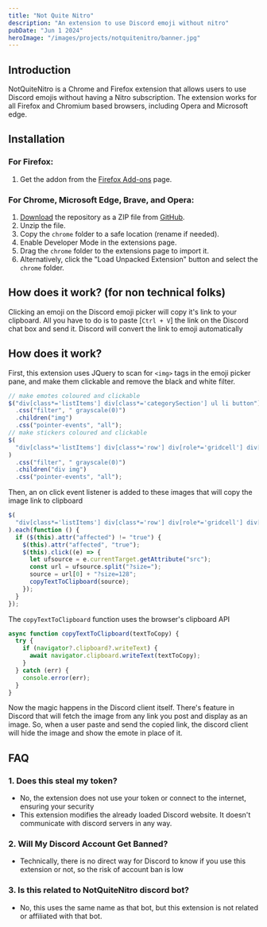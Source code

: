 ```yaml
---
title: "Not Quite Nitro"
description: "An extension to use Discord emoji without nitro"
pubDate: "Jun 1 2024"
heroImage: "/images/projects/notquitenitro/banner.jpg"
---
```


## Introduction

NotQuiteNitro is a Chrome and Firefox extension that allows users to use Discord emojis without having a Nitro subscription. The extension works for all Firefox and Chromium based browsers, including Opera and Microsoft edge.

## Installation

### For Firefox:

1. Get the addon from the [Firefox Add-ons](https://addons.mozilla.org/en-US/firefox/addon/not-quite-nitro/) page.

### For Chrome, Microsoft Edge, Brave, and Opera:

1. [Download](https://github.com/suhasdissa/NotQuiteNitro/archive/refs/heads/main.zip) the repository as a ZIP file from [GitHub](https://github.com/SuhasDissa/NotQuiteNitro).
2. Unzip the file.
3. Copy the `chrome` folder to a safe location (rename if needed).
4. Enable Developer Mode in the extensions page.
5. Drag the `chrome` folder to the extensions page to import it.
6. Alternatively, click the "Load Unpacked Extension" button and select the `chrome` folder.

## How does it work? (for non technical folks)

Clicking an emoji on the Discord emoji picker will copy it's link to your clipboard. All you have to do is to paste [`Ctrl + V`] the link on the Discord chat box and send it.
Discord will convert the link to emoji automatically

## How does it work?

First, this extension uses JQuery to scan for `<img>` tags in the emoji picker pane, and make them clickable and remove the black and white filter.

```javascript
// make emotes coloured and clickable
$("div[class*='listItems'] div[class*='categorySection'] ul li button")
  .css("filter", " grayscale(0)")
  .children("img")
  .css("pointer-events", "all");
// make stickers coloured and clickable
$(
  "div[class*='listItems'] div[class*='row'] div[role*='gridcell'] div[class*='sticker'] div div[class*='stickerNode']",
)
  .css("filter", " grayscale(0)")
  .children("div img")
  .css("pointer-events", "all");
```

Then, an on click event listener is added to these images that will copy the image link to clipboard

```javascript
$(
  "div[class*='listItems'] div[class*='row'] div[role*='gridcell'] div[class*='sticker'] div div[class*='stickerNode'] div img[class*='Image']",
).each(function () {
  if ($(this).attr("affected") != "true") {
    $(this).attr("affected", "true");
    $(this).click((e) => {
      let ufsource = e.currentTarget.getAttribute("src");
      const url = ufsource.split("?size=");
      source = url[0] + "?size=128";
      copyTextToClipboard(source);
    });
  }
});
```

The `copyTextToClipboard` function uses the browser's clipboard API

```javascript
async function copyTextToClipboard(textToCopy) {
  try {
    if (navigator?.clipboard?.writeText) {
      await navigator.clipboard.writeText(textToCopy);
    }
  } catch (err) {
    console.error(err);
  }
}
```

Now the magic happens in the Discord client itself. There's feature in Discord that will fetch the image from any link you post and display as an image. So, when a user paste and send the copied link, the discord client will hide the image and show the emote in place of it.

## FAQ

### 1. Does this steal my token?

- No, the extension does not use your token or connect to the internet, ensuring your security
- This extension modifies the already loaded Discord website. It doesn't communicate with discord servers in any way.

### 2. Will My Discord Account Get Banned?

- Technically, there is no direct way for Discord to know if you use this extension or not, so the risk of account ban is low

### 3. Is this related to NotQuiteNitro discord bot?

- No, this uses the same name as that bot, but this extension is not related or affiliated with that bot.
